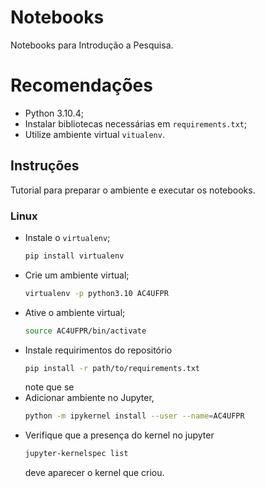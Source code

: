 # Notebooks
Notebooks para Introdução a Pesquisa.

# Recomendações
- Python 3.10.4;
- Instalar bibliotecas necessárias em `requirements.txt`;
- Utilize ambiente virtual `vitualenv`.

## Instruções
Tutorial para preparar o ambiente e executar os notebooks.

### Linux
- Instale o `virtualenv`;
    ```bash
    pip install virtualenv
    ```
- Crie um ambiente virtual;
    ```bash
    virtualenv -p python3.10 AC4UFPR 
    ```
- Ative o ambiente virtual;
    ```bash
    source AC4UFPR/bin/activate
    ```
- Instale requirimentos do repositório
    ```bash
    pip install -r path/to/requirements.txt
    ```
    note que se 
- Adicionar ambiente no Jupyter,
    ```bash
    python -m ipykernel install --user --name=AC4UFPR
    ```
- Verifique que a presença do kernel no jupyter
    ```bash
    jupyter-kernelspec list
    ```
    deve aparecer o kernel que criou.
